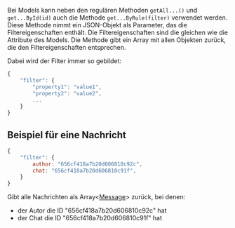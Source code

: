 Bei Models kann neben den regulären Methoden `getAll...()` und `get...ById(id)` auch die Methode `get...ByRule(filter)` verwendet werden. \
Diese Methode nimmt ein JSON-Objekt als Parameter, das die Filtereigenschaften enthält. 
Die Filtereigenschaften sind die gleichen wie die Attribute des Models. 
Die Methode gibt ein Array mit allen Objekten zurück, die den Filtereigenschaften entsprechen.

Dabei wird der Filter immer so gebildet:

```javascript
{
    "filter": {
        "property1": "value1",
        "property2": "value2",
        ...   
    }
}
```

## Beispiel für eine Nachricht

```javascript
{
    "filter": {
        author: "656cf418a7b20d606810c92c",
        chat: "656cf418a7b20d606810c91f",
    }
}
```

Gibt alle Nachrichten als Array<[Message](https://github.com/Academi-fy/backend/wiki/Message)> zurück, bei denen:
- der Autor die ID "656cf418a7b20d606810c92c" hat
- der Chat die ID "656cf418a7b20d606810c91f" hat